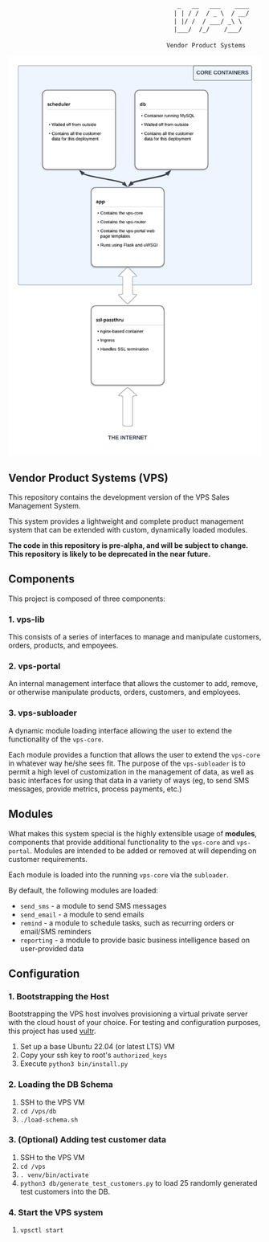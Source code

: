 ```
                                               _   __   ___    ____
                                              | | / /  / _ \  / __/
                                              | |/ /  / ___/ _\ \  
                                              |___/  /_/    /___/  
                                                                  
                                            Vendor Product Systems 
```

![process diagram](etc/diagram.png)

## Vendor Product Systems (VPS) 

This repository contains the development version of the VPS Sales Management System.

This system provides a lightweight and complete product management system that can be extended with custom, dynamically loaded modules.

**The code in this repository is pre-alpha, and will be subject to change. This repository is likely to be deprecated in the near future.**


## Components

This project is composed of three components:

### 1. vps-lib

This consists of a series of interfaces to manage and manipulate customers, orders, products, and empoyees.

### 2. vps-portal

An internal management interface that allows the customer to add, remove, or otherwise manipulate products, orders, customers, and employees.

### 3. vps-subloader

A dynamic module loading interface allowing the user to extend the functionality of the `vps-core`.

Each module provides a function that allows the user to extend the `vps-core` in whatever way he/she sees fit. The purpose of the `vps-subloader` is to permit a high level of customization in the management of data, 
as well as basic interfaces for using that data in a variety of ways (eg, to send SMS messages, provide metrics, process payments, etc.)

## Modules

What makes this system special is the highly extensible usage of **modules**, components that provide additional functionality to the `vps-core` and `vps-portal`. Modules are intended to be added or removed at will 
depending on customer requirements.

Each module is loaded into the running `vps-core` via the `subloader`.

By default, the following modules are loaded:
- `send_sms` - a module to send SMS messages
- `send_email` - a module to send emails
- `remind` - a module to schedule tasks, such as recurring orders or email/SMS reminders
- `reporting` - a module to provide basic business intelligence based on user-provided data


## Configuration

### 1. Bootstrapping the Host

Bootstrapping the VPS host involves provisioning a virtual private server with the cloud houst of your choice. For testing and configuration purposes, this project has used [vultr]("http://vultr.com"). 

1. Set up a base Ubuntu 22.04 (or latest LTS) VM
2. Copy your ssh key to root's `authorized_keys`
3. Execute `python3 bin/install.py`

### 2. Loading the DB Schema

1. SSH to the VPS VM
2. `cd /vps/db`
3. `./load-schema.sh`

### 3. (Optional) Adding test customer data

1. SSH to the VPS VM
2. `cd /vps`
3. `. venv/bin/activate`
4. `python3 db/generate_test_customers.py` to load 25 randomly
generated test customers into the DB.

### 4. Start the VPS system

1. `vpsctl start`


